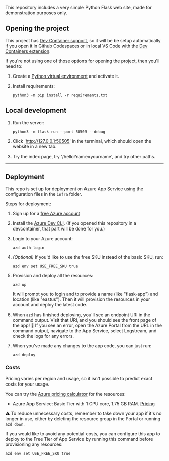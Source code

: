 This repository includes a very simple Python Flask web site, made for demonstration purposes only.

## Opening the project

This project has [Dev Container support](https://code.visualstudio.com/docs/devcontainers/containers), so it will be be setup automatically if you open it in Github Codespaces or in local VS Code with the [Dev Containers extension](https://marketplace.visualstudio.com/items?itemName=ms-vscode-remote.remote-containers).

If you're not using one of those options for opening the project, then you'll need to:

1. Create a [Python virtual environment](https://docs.python.org/3/tutorial/venv.html#creating-virtual-environments) and activate it.

2. Install requirements:

    ```shell
    python3 -m pip install -r requirements.txt
    ```

## Local development

1. Run the server:

    ```console
    python3 -m flask run --port 50505 --debug
    ```

2. Click 'http://127.0.0.1:50505' in the terminal, which should open the website in a new tab.
3. Try the index page, try '/hello?name=yourname', and try other paths.

---

## Deployment

This repo is set up for deployment on Azure App Service using the configuration files in the `infra` folder.

Steps for deployment:

1. Sign up for a [free Azure account](https://azure.microsoft.com/free/)
2. Install the [Azure Dev CLI](https://learn.microsoft.com/azure/developer/azure-developer-cli/install-azd). (If you opened this repository in a devcontainer, that part will be done for you.)
3. Login to your Azure account:

    ```shell
    azd auth login
    ```

4. _(Optional)_ If you'd like to use the free SKU instead of the basic SKU, run:
    
    ```shell
    azd env set USE_FREE_SKU true
    ```

3. Provision and deploy all the resources:

    ```shell
    azd up
    ```

    It will prompt you to login and to provide a name (like "flask-app") and location (like "eastus"). Then it will provision the resources in your account and deploy the latest code.

4. When `azd` has finished deploying, you'll see an endpoint URI in the command output. Visit that URI, and you should see the front page of the app! 🎉 If you see an error, open the Azure Portal from the URL in the command output, navigate to the App Service, select Logstream, and check the logs for any errors.

5. When you've made any changes to the app code, you can just run:

    ```shell
    azd deploy
    ```

### Costs

Pricing varies per region and usage, so it isn't possible to predict exact costs for your usage.

You can try the [Azure pricing calculator](https://azure.microsoft.com/en-us/pricing/calculator/) for the resources:

- Azure App Service: Basic Tier with 1 CPU core, 1.75 GB RAM. [Pricing](https://azure.microsoft.com/pricing/details/app-service/linux/)

⚠️ To reduce unnecessary costs, remember to take down your app if it's no longer in use,
either by deleting the resource group in the Portal or running `azd down`.

If you would like to avoid any potential costs, you can configure this app to deploy to the Free Tier of App Service by running this command before provisioning any resources:

```shell
azd env set USE_FREE_SKU true
```
